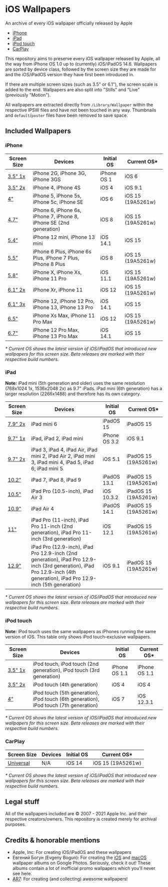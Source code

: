 # iOS Wallpapers
An archive of every iOS wallpaper officially released by Apple

- [iPhone](#iphone)
- [iPad](#ipad)
- [iPod touch](#ipod-touch)
- [CarPlay](#carplay)

This repository aims to preserve every iOS wallpaper released by Apple, all the way from iPhone OS 1.0 up to (currently) iOS/iPadOS 14.6.
Wallpapers are sorted by device class, followed by the screen size they are made for and the iOS/iPadOS version they have first been introduced in.

If there are multiple screen sizes (such as 3.5" or 6.1"), the screen scale is added to the end. Wallpapers are also split into "Stills" and "Live" (previously "Motion").

All wallpapers are extracted directly from `/Library/Wallpaper` within the respective IPSW files and have not been touched in any way. Thumbnails and `default`/`poster` files have been removed to save space.

## Included Wallpapers
### iPhone
| Screen Size | Devices | Initial OS | Current OS\* |
| -- | -- | -- | -- |
| [3.5" 1x](iPhone/3.5%22%20@1x) | iPhone 2G, iPhone 3G, iPhone 3GS | iPhone OS 1 | iOS 6 |
| [3.5" 2x](iPhone/3.5%22%20@2x) | iPhone 4, iPhone 4S | iOS 4 | iOS 9.1 |
| [4"](iPhone/4%22) | iPhone 5, iPhone 5s, iPhone 5c, iPhone SE | iOS 6 | iOS 15 (19A5261w) |
| [4.7"](iPhone/4.7%22) | iPhone 6, iPhone 6s, iPhone 7, iPhone 8, iPhone SE (2nd generation) | iOS 8 | iOS 15 (19A5261w) |
| [5.4"](iPhone/5.4%22) | iPhone 12 mini, iPhone 13 mini | iOS 14.1 | iOS 15 |
| [5.5"](iPhone/5.5%22) | iPhone 6 Plus, iPhone 6s Plus, iPhone 7 Plus, iPhone 8 Plus | iOS 8 | iOS 15 (19A5261w) |
| [5.8"](iPhone/5.8%22) | iPhone X, iPhone Xs, iPhone 11 Pro | iOS 11.1 | iOS 15 (19A5261w) |
| [6.1" 2x](iPhone/6.1%22%202x) | iPhone Xr, iPhone 11 | iOS 12 | iOS 15 (19A5261w) |
| [6.1" 3x](iPhone/6.1%22%203x) | iPhone 12, iPhone 12 Pro, iPhone 13, iPhone 13 Pro | iOS 14.1 | iOS 15 |
| [6.5"](iPhone/6.5%22) | iPhone Xs Max, iPhone 11 Pro Max | iOS 12 | iOS 15 (19A5261w) |
| [6.7"](iPhone/6.7%22) | iPhone 12 Pro Max, iPhone 13 Pro Max | iOS 14.1 | iOS 15 |

_\* Current OS shows the latest version of iOS/iPadOS that introduced new wallpapers for this screen size. Beta releases are marked with their respective build numbers._

### iPad
__Note:__ iPad mini (5th generation and older) uses the same resolution (768x1024 1x, 1536x2048 2x) as 9.7" iPads. iPad mini (6th generation) has a larger resolution (2266x1488) and therefore has its own category.

| Screen Size | Devices | Initial OS | Current OS\* |
| -- | -- | -- | -- |
| [7.9" 2x](iPad/7.9%22%20@2x) | iPad mini 6 | iPadOS 15 | iPadOS 15 |
| [9.7" 1x](iPad/9.7%22%20@1x) | iPad, iPad 2, iPad mini | iPhone OS 3.2 | iOS 9.1 |
| [9.7" 2x](iPad/9.7%22%20@2x) | iPad 3, iPad 4, iPad Air, iPad mini 2, iPad Air 2, iPad mini 3, iPad mini 4, iPad 5, iPad 6, iPad mini 5 | iOS 5.1 | iPadOS 15 (19A5261w) |
| [10.2"](iPad/10.2%22) | iPad 7, iPad 8, iPad 9 | iPadOS 13.1 | iPadOS 15 (19A5261w) |
| [10.5"](iPad/10.5%22) | iPad Pro (10.5-inch), iPad Air 3 | iOS 10.3.2 | iPadOS 15 (19A5261w) |
| [10.9"](iPad/10.9%22) | iPad Air 4 | iPadOS 14.1 | iPadOS 15 (19A5261w) |
| [11"](iPad/11%22) | iPad Pro (11-inch), iPad Pro 11-inch (2nd generation), iPad Pro 11-inch (3rd generation) | iOS 12.1 | iPadOS 15 (19A5261w) |
| [12.9"](iPad/12.9%22) | iPad Pro (12.9-inch), iPad Pro 12.9-inch (2nd generation), iPad Pro 12.9-inch (3rd generation), iPad Pro 12.9-inch (4th generation), iPad Pro 12.9-inch (5th generation) | iOS 9.1 | iPadOS 15 (19A5261w) |

_\* Current OS shows the latest version of iOS/iPadOS that introduced new wallpapers for this screen size. Beta releases are marked with their respective build numbers._

### iPod touch
__Note:__ iPod touch uses the same wallpapers as iPhones running the same version of iOS. This table only shows iPod touch-exclusive wallpapers.

| Screen Size | Devices | Initial OS | Current OS\* |
| -- | -- | -- | -- |
| [3.5" 1x](iPod%20touch/3.5%22%201x) | iPod touch, iPod touch (2nd generation), iPod touch (3rd generation) | iPhone OS 1.1 | iPhone OS 1.1 |
| [3.5" 2x](iPod%20touch/3.5%22%202x) | iPod touch (4th generation) | iOS 4 | iOS 4 |
| [4"](iPod%20touch/4%22) | iPod touch (5th generation), iPod touch (6th generation), iPod touch (7th generation) | iOS 7 | iOS 12.3.1 |

_\* Current OS shows the latest version of iOS/iPadOS that introduced new wallpapers for this screen size. Beta releases are marked with their respective build numbers._

### CarPlay

| Screen Size | Devices | Initial OS | Current OS\* |
| -- | -- | -- | -- |
| [Universal](CarPlay/Universal) | N/A | iOS 14 | iOS 15 (19A5261w) |

_\* Current OS shows the latest version of iOS/iPadOS that introduced new wallpapers for this screen size. Beta releases are marked with their respective build numbers._

## Legal stuff

All of the wallpapers included are © 2007 - 2021 Apple Inc. and their respective creators/owners. This repository is created merely for archival purposes.

## Credits & honorable mentions

* Apple, Inc: For creating iOS/iPadOS and these wallpapers
* Евгений Богун (Evgeny Bogun): For creating the [iOS](https://photos.google.com/share/AF1QipNi8VN2pw2Ya_xCV8eFgzEZmiXDy1-GwhXbqFtvXoH3HypF10as9puV8FdoVZpOZA?key=WkZjQTIxQTM5a01oZkNUYTE2ZllKTVJKZk1CMTR3) and [macOS](https://photos.google.com/share/AF1QipNNQyeVrqxBdNmBkq9ILswizuj-RYJFNt5GlxJZ90Y6hx0okrVSLKSnmFFbX7j5Mg?key=RV8tSXVJVGdfS1RIQUI0Q3RZZVhlTmw0WmhFZ2V3) wallpaper albums on Google Photos. Seriously, check it out! These albums contain a lot of inofficial promo wallpapers which you'll never see here.
* [AR7](https://twitter.com/AR72014): For creating (and collecting) awesome wallpapers!